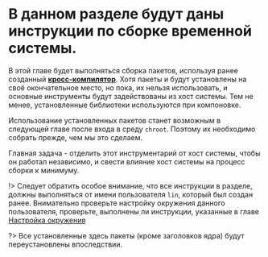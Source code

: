 # В данном разделе будут даны инструкции по сборке временной системы.

В этой главе будет выполняться сборка пакетов, используя ранее созданный [**кросс-компилятор**](cross-toolchain/cross-toolchain.md). Хотя пакеты и будут установлены на своё окончательное место, но пока, их нельзя использовать, и основные инструменты будут задействованы из хост системы. Тем не менее, установленные библиотеки используются при компоновке.

Использование установленных пакетов станет возможным в следующей главе после входа в среду ``chroot``. Поэтому их необходимо собрать прежде, чем мы это сделаем. 

Главная задача - отделить этот инструментарий от хост системы, чтобы он работал независимо, и свести влияние хост системы на процесс сборки к минимуму.

!> Следует обратить особое внимание, что все инструкции в разделе, должны выполняться от имени пользователя ``lin``, который был создан ранее. Внимательно проверьте настройку окружения данного пользователя, проверьте, выполнены ли инструкции, указанные в главе [Настройка окружения](prepare/set-env)


?> Все установленные здесь пакеты (кроме заголовков ядра) будут переустановлены впоследствии.
